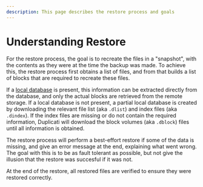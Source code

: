 ```yaml
---
description: This page describes the restore process and goals
---
```


# Understanding Restore

For the restore process, the goal is to recreate the files in a "snapshot", with the contents as they were at the time the backup was made. To achieve this, the restore process first obtains a list of files, and from that builds a list of blocks that are required to recreate these files.

If a [local database](../../detailed-descriptions/the-local-database.md) is present, this information can be extracted directly from the database, and only the actual blocks are retrieved from the remote storage. If a local database is not present, a partial local database is created by downloading the relevant file list (aka `.dlist`) and index files (aka `.dindex`). If the index files are missing or do not contain the required information, Duplicati will download the block volumes (aka `.dblock`) files until all information is obtained.

The restore process will perform a best-effort restore if some of the data is missing, and give an error message at the end, explaining what went wrong. The goal with this is to be as fault tolerant as possible, but not give the illusion that the restore was succesful if it was not.

At the end of the restore, all restored files are verified to ensure they were restored correctly.
